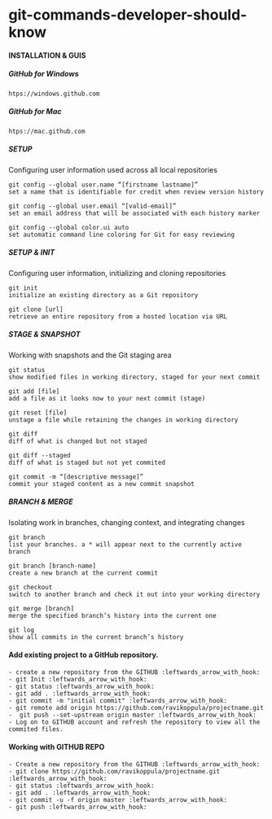 # git-commands-developer-should-know

#### INSTALLATION & GUIS

##### GitHub for Windows
``` 
htps://windows.github.com
``` 
##### GitHub for Mac
``` 
htps://mac.github.com
``` 

##### SETUP
Configuring user information used across all local repositories
``` 
git config --global user.name “[firstname lastname]”  
set a name that is identifiable for credit when review version history 
```

```
git config --global user.email “[valid-email]”
set an email address that will be associated with each history marker
```

```
git config --global color.ui auto
set automatic command line coloring for Git for easy reviewing
```

##### SETUP & INIT
Configuring user information, initializing and cloning repositories

```
git init
initialize an existing directory as a Git repository
```

```
git clone [url]
retrieve an entire repository from a hosted location via URL
```

##### STAGE & SNAPSHOT
Working with snapshots and the Git staging area

```
git status
show modified files in working directory, staged for your next commit
```

```
git add [file]
add a file as it looks now to your next commit (stage)
```

```
git reset [file]
unstage a file while retaining the changes in working directory
```

```
git diff
diff of what is changed but not staged
```

```
git diff --staged
diff of what is staged but not yet commited
```

```
git commit -m “[descriptive message]”
commit your staged content as a new commit snapshot
```

##### BRANCH & MERGE
Isolating work in branches, changing context, and integrating changes

```
git branch
list your branches. a * will appear next to the currently active branch
```

```
git branch [branch-name]
create a new branch at the current commit
```

```
git checkout
switch to another branch and check it out into your working directory
```

```
git merge [branch]
merge the specified branch’s history into the current one
```

```
git log
show all commits in the current branch’s history
```

#### Add existing project to a GitHub  repository.
 
 ```
- create a new repository from the GITHUB :leftwards_arrow_with_hook:
- git Init :leftwards_arrow_with_hook:
- git status :leftwards_arrow_with_hook:
- git add . :leftwards_arrow_with_hook:
- git commit -m "initial commit" :leftwards_arrow_with_hook:
- git remote add origin https://github.com/ravikoppula/projectname.git
-  git push --set-upstream origin master :leftwards_arrow_with_hook:
- Log on to GITHUB account and refresh the repository to view all the commited files.
```

#### Working with GITHUB REPO
```
- Create a new repository from the GITHUB :leftwards_arrow_with_hook:
- git clone https://github.com/ravikoppula/projectname.git :leftwards_arrow_with_hook:
- git status :leftwards_arrow_with_hook:
- git add . :leftwards_arrow_with_hook:
- git commit -u -f origin master :leftwards_arrow_with_hook: 
- git push :leftwards_arrow_with_hook: 
```

